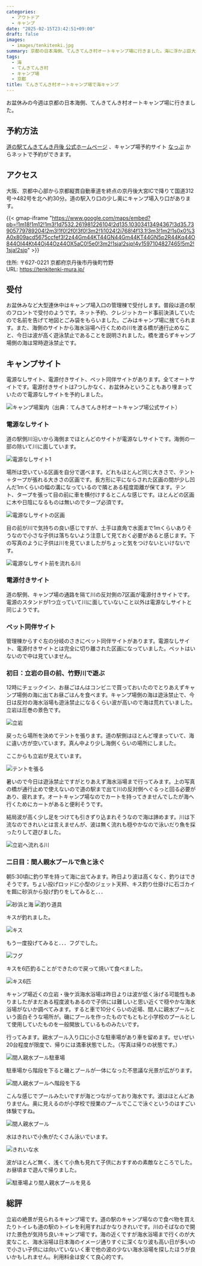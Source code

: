 ```yaml
---
categories:
  - アウトドア
  - キャンプ
date: "2025-02-15T23:42:51+09:00"
draft: false
images: 
  - images/tenkitenki.jpg
summary: 京都の日本海側、てんきてんき村オートキャンプ場に行きました。海に浮かぶ巨大な一枚岩、立岩が眼の前にあります。海の中にプールを作ってしまった間人親水プールも楽しく遊べおすすめです。
tags:
  - 海
  - てんきてんき村
  - キャンプ場
  - 京都
title: てんきてんき村オートキャンプ場で海キャンプ
---
```


お盆休みの今週は京都の日本海側、てんきてんき村オートキャンプ場に行きました。

## 予約方法

[道の駅てんきてんき丹後 公式ホームページ](https://tenkitenki-mura.jp/)
、キャンプ場予約サイト [なっぷ](https://www.nap-camp.com/)
からネットで予約ができます。

## アクセス

大阪、京都中心部から京都縦貫自動車道を終点の京丹後大宮ICで降りて国道312号→482号を北へ約30分。道の駅入り口の少し奥にキャンプ場入り口があります。

{{< gmap-iframe "https://www.google.com/maps/embed?pb=!1m18!1m12!1m3!1d7532.261981226104!2d135.10303413494367!3d35.73905779789204!2m3!1f0!2f0!3f0!3m2!1i1024!2i768!4f13.1!3m3!1m2!1s0x0%3A0x809acd5675ccfef3!2z44Gm44KT44GN44Gm44KT44GN5p2R44Kq44O844OI44Kt44Oj44Oz44OX5aC0!5e0!3m2!1sja!2sjp!4v1597104827465!5m2!1sja!2sjp" >}}

住所: 〒627-0221 京都府京丹後市丹後町竹野\
URL: <https://tenkitenki-mura.jp/>

## 受付

お盆休みなど大型連休中はキャンプ場入口の管理棟で受付します。普段は道の駅のフロントで受付のようです。ネット予約、クレジットカード事前決済していたので名前を告げて地図とごみ袋をもらいました。ごみはキャンプ場に捨てられます。また、海側のサイトから海水浴場へ行くための川を渡る橋が通行止めなこと、今日は波が高く遊泳禁止であることを説明されました。橋を渡らずキャンプ場側の海は常時遊泳禁止です。

## キャンプサイト

電源なしサイト、電源付きサイト、ペット同伴サイトがあります。全てオートサイトです。電源付きサイトは7つしかなく、お盆休みということもあり埋まっていたので電源なしサイトを予約しました。

![キャンプ場案内（出典：てんきてんき村オートキャンプ場公式サイト）](./images/screenshot.png)

### 電源なしサイト

道の駅側川沿いから海側までほとんどのサイトが電源なしサイトです。海側の一部の除いて川に面しています。

![電源なしサイト1](./images/IMG_5062.jpg)

場所は空いている区画を自分で選べます。どれもほとんど同じ大きさで、テント＋タープが張れる大きさの区画です。長方形に平にならされた区画の間が少し凹んだ1mくらいの幅の溝になっているので隣とある程度距離が保てます。テント、タープを張って目の前に車を横付けするとこんな感じです。ほとんどの区画に木や日陰になるものは無いのでタープ必須です。

![電源なしサイトの区画](./images/IMG_5063.jpg)

目の前が川で気持ちの良い感じですが、土手は直角で水面まで1mくらいありそうなので小さな子供は落ちないよう注意して見ておく必要があると感じます。下の写真のように子供は川を見ていましたがちょっと気をつけないといけないです。

![電源なしサイト前を流れる川](./images/IMG_5060.jpg)

### 電源付きサイト

道の駅側、キャンプ場の通路を隔て川の反対側の7区画が電源付きサイトです。電源のスタンドが1つ立っていて川に面していないこと以外は電源なしサイトと同じようです。

### ペット同伴サイト

管理棟からすぐ左の分岐のさきにペット同伴サイトがあります。電源なしサイト、電源付きサイトとは完全に切り離された区画になっていました。ペットはいないので中は見ていません。

### 初日：立岩の目の前、竹野川で遊ぶ

12時にチェックイン、お昼ごはんはコンビニで買っておいたのでとりあえずキャンプ場側の海に出てお昼ごはんを食べます。キャンプ場側の海は遊泳禁止で、今日は反対の海水浴場も遊泳禁止になるくらい波が高いので海は荒れていました。立岩は圧巻の景色です。

![立岩](./images/IMG_5058.jpg)

戻ったら場所を決めてテントを張ります。道の駅側はほとんど埋まっていて、海に違い方が空いています。真ん中より少し海側くらいの場所にしました。

ここからも立岩が見えています。

![テントを張る](./images/IMG_5061.jpg)

暑いので今日は遊泳禁止ですがとりあえず海水浴場まで行ってみます。上の写真の橋が通行止めで使えないので道の駅まで出て川の反対側へぐるっと回る必要があり、疲れます。オートキャンプ場なのでカートを持ってきませんでしたが海へ行くためにカートがあると便利そうです。

結局波が高く少し足をつけても引きずり込まれそうなので海は諦めます。川は下流なのできれいとは言えませんが、波は無く流れも穏やかなので泳いだり魚を採ったりして遊びました。

![立岩へ流れる川](./images/IMG_5057.jpg)

### 二日目：間人親水プールで魚と泳ぐ

朝5:30頃に釣り竿を持って海に出てみます。昨日より波は高くなく、釣りはできそうです。ちょい投げロッドに小型のジェット天秤、キス釣り仕掛けに石ゴカイを餌に砂浜から投げ釣りをしてみると．．．

![砂浜と海](./images/IMG_5082.jpg) ![釣り道具](./images/IMG_5079.jpg)

キスが釣れました。

![キス](./images/IMG_5080.jpg)

もう一度投げてみると．．．フグでした。

![フグ](./images/IMG_5085.jpg)

キスを6匹釣ることができたので戻って焼いて食べました。

![キス6匹](./images/IMG_5087.jpg)

キャンプ場近くの立岩・後ケ浜海水浴場は昨日よりは波が低く泳げる可能性もありましたがまだある程度波もあるので子供には難しいと思い近くで穏やかな海水浴場がないか調べてみます。すると車で10分くらいの近場、間人に親水プールという面白そうな場所が。磯にプールを作ったものでもともと小学校のプールとして使用していたものを一般開放しているものみたいです。

行ってみます。親水プール入り口に小さな駐車場があり車を留めます。せいぜい20台程度が限度で、帰りには満車状態でした。（写真は帰りの状態です。）

![間人親水プール駐車場](./images/IMG_5106_1.jpg)

駐車場から階段を下ると磯とプールが一体になった不思議な光景が広がります。

![間人親水プールへ階段を下る](./images/IMG_5091.jpg)

こんな感じでプールみたいですが海とつながっており海水です。波はほとんどありません。奥に見えるのが小学校で授業のプールでここで泳ぐというのはすごい体験ですね。

![間人親水プール](./images/IMG_5093.jpg)

水はきれいで小魚がたくさん泳いでいます。

![きれいな水](./images/IMG_5095.jpg)

波がほとんど無く、浅くて小魚も見れて子供におすすめの素敵なところでした。お昼頃まで遊んで帰りました。

![駐車場より間人親水プールを見る](./images/IMG_5104_01.jpg)

## 総評

立岩の絶景が見られるキャンプ場です。道の駅のキャンプ場なので食べ物を買えたりトイレも道の駅のトイレを利用すればかなりきれいです。川のそばなので開けた景色が気持ち良いキャンプ場です。海の近くですが海水浴場まで行くのが大変なこと、海水浴場は日本海のイメージ通りすぐに深くなり波も高い日が多いので小さい子供には向いていないく車で他の波の少ない海水浴場を探したほうが良いかもしれません。利用料金は安くて良心的です。
